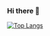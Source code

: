 ### Hi there 👋
[![Top Langs](https://github-readme-stats.vercel.app/api/top-langs/?username=kirich2k&bg_color=#0d1116)](https://github.com/anuraghazra/github-readme-stats)

<!--
**kirich2k/kirich2k** is a ✨ _special_ ✨ repository because its `README.md` (this file) appears on your GitHub profile.

Here are some ideas to get you started:

- 🔭 I’m currently working on ...
- 🌱 I’m currently learning ...
- 👯 I’m looking to collaborate on ...
- 🤔 I’m looking for help with ...
- 💬 Ask me about ...
- 📫 How to reach me: ...
- 😄 Pronouns: ...
- ⚡ Fun fact: ...
-->
